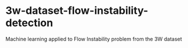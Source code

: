 # 3w-dataset-flow-instability-detection
Machine learning applied to Flow Instability problem from the 3W dataset 
